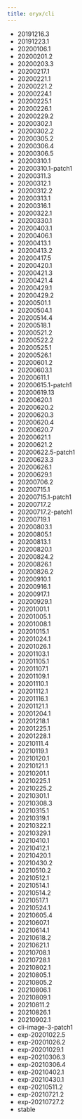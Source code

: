 ```yaml
---
title: oryx/cli
---
```

- 20191216.3
- 20191223.1
- 20200106.1
- 20200201.2
- 20200203.3
- 20200217.1
- 20200221.1
- 20200221.2
- 20200224.1
- 20200225.1
- 20200226.1
- 20200229.2
- 20200302.1
- 20200302.2
- 20200305.2
- 20200306.4
- 20200306.5
- 20200310.1
- 20200310.1-patch1
- 20200311.3
- 20200312.1
- 20200312.2
- 20200313.1
- 20200316.1
- 20200322.1
- 20200330.1
- 20200403.1
- 20200406.1
- 20200413.1
- 20200413.2
- 20200417.5
- 20200420.1
- 20200421.3
- 20200421.4
- 20200429.1
- 20200429.2
- 20200501.1
- 20200504.1
- 20200514.4
- 20200518.1
- 20200521.2
- 20200522.2
- 20200525.1
- 20200526.1
- 20200601.2
- 20200603.1
- 20200611.1
- 20200615.1-patch1
- 20200619.13
- 20200620.1
- 20200620.2
- 20200620.3
- 20200620.4
- 20200620.7
- 20200621.1
- 20200621.2
- 20200622.5-patch1
- 20200623.3
- 20200626.1
- 20200629.1
- 20200706.2
- 20200715.1
- 20200715.1-patch1
- 20200717.2
- 20200717.2-patch1
- 20200719.1
- 20200803.1
- 20200805.1
- 20200813.1
- 20200820.1
- 20200824.2
- 20200826.1
- 20200826.2
- 20200910.1
- 20200916.1
- 20200917.1
- 20200929.1
- 20201001.1
- 20201005.1
- 20201008.1
- 20201015.1
- 20201024.1
- 20201026.1
- 20201103.1
- 20201105.1
- 20201107.1
- 20201109.1
- 20201110.1
- 20201112.1
- 20201116.1
- 20201121.1
- 20201204.1
- 20201218.1
- 20201225.1
- 20201228.1
- 20210111.4
- 20210119.1
- 20210120.1
- 20210121.1
- 20210201.1
- 20210225.1
- 20210225.2
- 20210301.1
- 20210308.3
- 20210315.1
- 20210319.1
- 20210322.1
- 20210329.1
- 20210410.1
- 20210412.1
- 20210420.1
- 20210430.2
- 20210510.2
- 20210512.1
- 20210514.1
- 20210514.2
- 20210517.1
- 20210524.1
- 20210605.4
- 20210607.1
- 20210614.1
- 20210618.2
- 20210621.1
- 20210708.1
- 20210728.1
- 20210802.1
- 20210805.1
- 20210805.2
- 20210806.1
- 20210809.1
- 20210811.2
- 20210826.1
- 20210902.1
- cli-image-3-patch1
- exp-20201022.5
- exp-20201026.2
- exp-20201029.1
- exp-20210306.3
- exp-20210306.4
- exp-20210402.1
- exp-20210430.1
- exp-20210511.2
- exp-20210721.2
- exp-20210727.2
- stable
